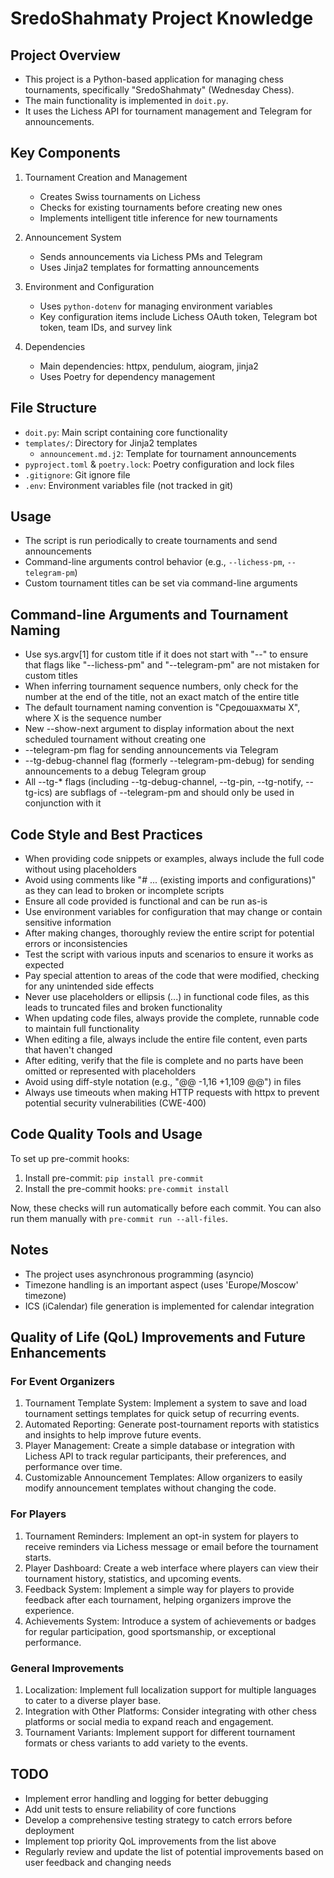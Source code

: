 # SredoShahmaty Project Knowledge

## Project Overview

- This project is a Python-based application for managing chess tournaments, specifically "SredoShahmaty" (Wednesday Chess).
- The main functionality is implemented in `doit.py`.
- It uses the Lichess API for tournament management and Telegram for announcements.

## Key Components

1. Tournament Creation and Management

   - Creates Swiss tournaments on Lichess
   - Checks for existing tournaments before creating new ones
   - Implements intelligent title inference for new tournaments

2. Announcement System

   - Sends announcements via Lichess PMs and Telegram
   - Uses Jinja2 templates for formatting announcements

3. Environment and Configuration

   - Uses `python-dotenv` for managing environment variables
   - Key configuration items include Lichess OAuth token, Telegram bot token, team IDs, and survey link

4. Dependencies
   - Main dependencies: httpx, pendulum, aiogram, jinja2
   - Uses Poetry for dependency management

## File Structure

- `doit.py`: Main script containing core functionality
- `templates/`: Directory for Jinja2 templates
  - `announcement.md.j2`: Template for tournament announcements
- `pyproject.toml` & `poetry.lock`: Poetry configuration and lock files
- `.gitignore`: Git ignore file
- `.env`: Environment variables file (not tracked in git)

## Usage

- The script is run periodically to create tournaments and send announcements
- Command-line arguments control behavior (e.g., `--lichess-pm`, `--telegram-pm`)
- Custom tournament titles can be set via command-line arguments

## Command-line Arguments and Tournament Naming

- Use sys.argv[1] for custom title if it does not start with "--" to ensure that flags like "--lichess-pm" and "--telegram-pm" are not mistaken for custom titles
- When inferring tournament sequence numbers, only check for the number at the end of the title, not an exact match of the entire title
- The default tournament naming convention is "Средошахматы X", where X is the sequence number
- New --show-next argument to display information about the next scheduled tournament without creating one
- --telegram-pm flag for sending announcements via Telegram
- --tg-debug-channel flag (formerly --telegram-pm-debug) for sending announcements to a debug Telegram group
- All --tg-\* flags (including --tg-debug-channel, --tg-pin, --tg-notify, --tg-ics) are subflags of --telegram-pm and should only be used in conjunction with it

## Code Style and Best Practices

- When providing code snippets or examples, always include the full code without using placeholders
- Avoid using comments like "# ... (existing imports and configurations)" as they can lead to broken or incomplete scripts
- Ensure all code provided is functional and can be run as-is
- Use environment variables for configuration that may change or contain sensitive information
- After making changes, thoroughly review the entire script for potential errors or inconsistencies
- Test the script with various inputs and scenarios to ensure it works as expected
- Pay special attention to areas of the code that were modified, checking for any unintended side effects
- Never use placeholders or ellipsis (...) in functional code files, as this leads to truncated files and broken functionality
- When updating code files, always provide the complete, runnable code to maintain full functionality
- When editing a file, always include the entire file content, even parts that haven't changed
- After editing, verify that the file is complete and no parts have been omitted or represented with placeholders
- Avoid using diff-style notation (e.g., "@@ -1,16 +1,109 @@") in files
- Always use timeouts when making HTTP requests with httpx to prevent potential security vulnerabilities (CWE-400)

## Code Quality Tools and Usage

To set up pre-commit hooks:

1. Install pre-commit: `pip install pre-commit`
2. Install the pre-commit hooks: `pre-commit install`

Now, these checks will run automatically before each commit. You can also run them manually with `pre-commit run --all-files`.

## Notes

- The project uses asynchronous programming (asyncio)
- Timezone handling is an important aspect (uses 'Europe/Moscow' timezone)
- ICS (iCalendar) file generation is implemented for calendar integration

## Quality of Life (QoL) Improvements and Future Enhancements

### For Event Organizers

1. Tournament Template System: Implement a system to save and load tournament settings templates for quick setup of recurring events.
2. Automated Reporting: Generate post-tournament reports with statistics and insights to help improve future events.
3. Player Management: Create a simple database or integration with Lichess API to track regular participants, their preferences, and performance over time.
4. Customizable Announcement Templates: Allow organizers to easily modify announcement templates without changing the code.

### For Players

1. Tournament Reminders: Implement an opt-in system for players to receive reminders via Lichess message or email before the tournament starts.
2. Player Dashboard: Create a web interface where players can view their tournament history, statistics, and upcoming events.
3. Feedback System: Implement a simple way for players to provide feedback after each tournament, helping organizers improve the experience.
4. Achievements System: Introduce a system of achievements or badges for regular participation, good sportsmanship, or exceptional performance.

### General Improvements

1. Localization: Implement full localization support for multiple languages to cater to a diverse player base.
2. Integration with Other Platforms: Consider integrating with other chess platforms or social media to expand reach and engagement.
3. Tournament Variants: Implement support for different tournament formats or chess variants to add variety to the events.

## TODO

- Implement error handling and logging for better debugging
- Add unit tests to ensure reliability of core functions
- Develop a comprehensive testing strategy to catch errors before deployment
- Implement top priority QoL improvements from the list above
- Regularly review and update the list of potential improvements based on user feedback and changing needs
